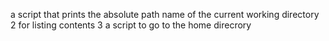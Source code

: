 a script that prints the absolute path name of the current working directory
 2 for listing contents
3 a script to go to the home direcrory
